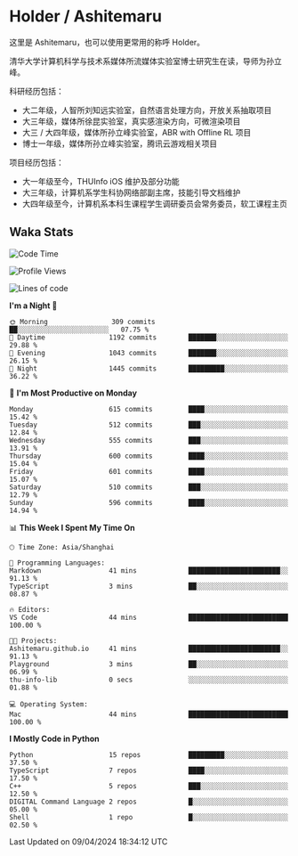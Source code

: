 # Holder / Ashitemaru

这里是 Ashitemaru，也可以使用更常用的称呼 Holder。

清华大学计算机科学与技术系媒体所流媒体实验室博士研究生在读，导师为孙立峰。

科研经历包括：

- 大二年级，人智所刘知远实验室，自然语言处理方向，开放关系抽取项目
- 大三年级，媒体所徐昆实验室，真实感渲染方向，可微渲染项目
- 大三 / 大四年级，媒体所孙立峰实验室，ABR with Offline RL 项目
- 博士一年级，媒体所孙立峰实验室，腾讯云游戏相关项目

项目经历包括：

- 大一年级至今，THUInfo iOS 维护及部分功能
- 大三年级，计算机系学生科协网络部副主席，技能引导文档维护
- 大四年级至今，计算机系本科生课程学生调研委员会常务委员，软工课程主页

## Waka Stats

<!--START_SECTION:waka-->
![Code Time](http://img.shields.io/badge/Code%20Time-1%2C040%20hrs%2011%20mins-blue)

![Profile Views](http://img.shields.io/badge/Profile%20Views-5-blue)

![Lines of code](https://img.shields.io/badge/From%20Hello%20World%20I%27ve%20Written-3.0%20million%20lines%20of%20code-blue)

**I'm a Night 🦉** 

```text
🌞 Morning                309 commits         ██░░░░░░░░░░░░░░░░░░░░░░░   07.75 % 
🌆 Daytime                1192 commits        ███████░░░░░░░░░░░░░░░░░░   29.88 % 
🌃 Evening                1043 commits        ███████░░░░░░░░░░░░░░░░░░   26.15 % 
🌙 Night                  1445 commits        █████████░░░░░░░░░░░░░░░░   36.22 % 
```
📅 **I'm Most Productive on Monday** 

```text
Monday                   615 commits         ████░░░░░░░░░░░░░░░░░░░░░   15.42 % 
Tuesday                  512 commits         ███░░░░░░░░░░░░░░░░░░░░░░   12.84 % 
Wednesday                555 commits         ███░░░░░░░░░░░░░░░░░░░░░░   13.91 % 
Thursday                 600 commits         ████░░░░░░░░░░░░░░░░░░░░░   15.04 % 
Friday                   601 commits         ████░░░░░░░░░░░░░░░░░░░░░   15.07 % 
Saturday                 510 commits         ███░░░░░░░░░░░░░░░░░░░░░░   12.79 % 
Sunday                   596 commits         ████░░░░░░░░░░░░░░░░░░░░░   14.94 % 
```


📊 **This Week I Spent My Time On** 

```text
🕑︎ Time Zone: Asia/Shanghai

💬 Programming Languages: 
Markdown                 41 mins             ███████████████████████░░   91.13 % 
TypeScript               3 mins              ██░░░░░░░░░░░░░░░░░░░░░░░   08.87 % 

🔥 Editors: 
VS Code                  44 mins             █████████████████████████   100.00 % 

🐱‍💻 Projects: 
Ashitemaru.github.io     41 mins             ███████████████████████░░   91.13 % 
Playground               3 mins              ██░░░░░░░░░░░░░░░░░░░░░░░   06.99 % 
thu-info-lib             0 secs              ░░░░░░░░░░░░░░░░░░░░░░░░░   01.88 % 

💻 Operating System: 
Mac                      44 mins             █████████████████████████   100.00 % 
```

**I Mostly Code in Python** 

```text
Python                   15 repos            █████████░░░░░░░░░░░░░░░░   37.50 % 
TypeScript               7 repos             ████░░░░░░░░░░░░░░░░░░░░░   17.50 % 
C++                      5 repos             ███░░░░░░░░░░░░░░░░░░░░░░   12.50 % 
DIGITAL Command Language 2 repos             █░░░░░░░░░░░░░░░░░░░░░░░░   05.00 % 
Shell                    1 repo              █░░░░░░░░░░░░░░░░░░░░░░░░   02.50 % 
```




 Last Updated on 09/04/2024 18:34:12 UTC
<!--END_SECTION:waka-->

<!--
**Ashitemaru/Ashitemaru** is a ✨ _special_ ✨ repository because its `README.md` (this file) appears on your GitHub profile.

Here are some ideas to get you started:

- 🔭 I’m currently working on ...
- 🌱 I’m currently learning ...
- 👯 I’m looking to collaborate on ...
- 🤔 I’m looking for help with ...
- 💬 Ask me about ...
- 📫 How to reach me: ...
- 😄 Pronouns: ...
- ⚡ Fun fact: ...
-->
